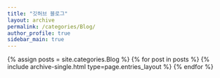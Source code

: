 ```yaml
---
title: "깃허브 블로그"
layout: archive
permalink: /categories/Blog/
author_profile: true
sidebar_main: true
---
```



{% assign posts = site.categories.Blog %}
{% for post in posts %} {% include archive-single.html type=page.entries_layout %} {% endfor %}